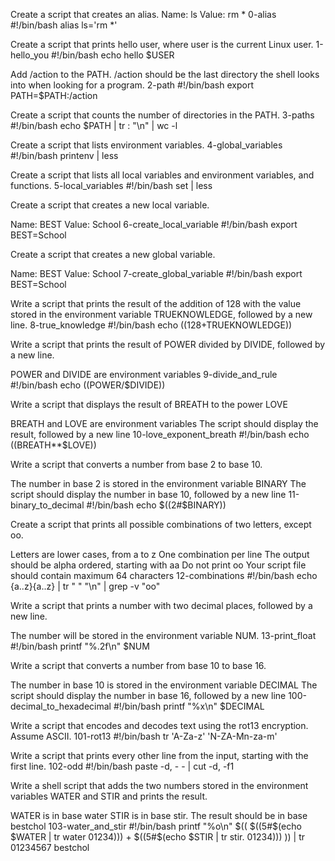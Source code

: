 Create a script that creates an alias.
Name: ls
Value: rm *
0-alias
#!/bin/bash
alias ls='rm *'

Create a script that prints hello user, where user is the current Linux user.
1-hello_you
#!/bin/bash
echo hello $USER

Add /action to the PATH. /action should be the last directory the shell looks into when looking for a program.
2-path
#!/bin/bash
export PATH=$PATH:/action

Create a script that counts the number of directories in the PATH.
3-paths
#!/bin/bash
echo $PATH | tr : "\n" | wc -l

Create a script that lists environment variables.
4-global_variables
#!/bin/bash
printenv | less

Create a script that lists all local variables and environment variables, and functions.
5-local_variables
#!/bin/bash
set | less

Create a script that creates a new local variable.

Name: BEST
Value: School
6-create_local_variable
#!/bin/bash
export BEST=School

Create a script that creates a new global variable.

Name: BEST
Value: School
7-create_global_variable
#!/bin/bash
export BEST=School

Write a script that prints the result of the addition of 128 with the value stored in the environment variable TRUEKNOWLEDGE, followed by a new line.
8-true_knowledge
#!/bin/bash
echo $((128+$TRUEKNOWLEDGE))

Write a script that prints the result of POWER divided by DIVIDE, followed by a new line.

POWER and DIVIDE are environment variables
9-divide_and_rule
#!/bin/bash
echo $(($POWER/$DIVIDE))

Write a script that displays the result of BREATH to the power LOVE

BREATH and LOVE are environment variables
The script should display the result, followed by a new line
10-love_exponent_breath
#!/bin/bash
echo $(($BREATH**$LOVE))

Write a script that converts a number from base 2 to base 10.

The number in base 2 is stored in the environment variable BINARY
The script should display the number in base 10, followed by a new line
11-binary_to_decimal
#!/bin/bash
echo $((2#$BINARY))

Create a script that prints all possible combinations of two letters, except oo.

Letters are lower cases, from a to z
One combination per line
The output should be alpha ordered, starting with aa
Do not print oo
Your script file should contain maximum 64 characters
12-combinations
#!/bin/bash
echo {a..z}{a..z} | tr " " "\n" | grep -v "oo"

Write a script that prints a number with two decimal places, followed by a new line.

The number will be stored in the environment variable NUM.
13-print_float
#!/bin/bash
printf "%.2f\n" $NUM

Write a script that converts a number from base 10 to base 16.

The number in base 10 is stored in the environment variable DECIMAL
The script should display the number in base 16, followed by a new line
100-decimal_to_hexadecimal
#!/bin/bash
printf "%x\n" $DECIMAL

Write a script that encodes and decodes text using the rot13 encryption. Assume ASCII.
101-rot13
#!/bin/bash
tr 'A-Za-z' 'N-ZA-Mn-za-m'

Write a script that prints every other line from the input, starting with the first line.
102-odd
#!/bin/bash
paste -d, - - | cut -d, -f1

Write a shell script that adds the two numbers stored in the environment variables WATER and STIR and prints the result.

WATER is in base water
STIR is in base stir.
The result should be in base bestchol
103-water_and_stir
#!/bin/bash
printf "%o\n" $(( $((5#$(echo $WATER | tr water 01234))) + $((5#$(echo $STIR | tr stir. 01234))) )) | tr 01234567 bestchol
